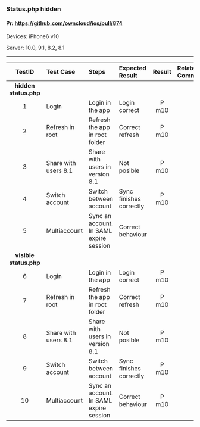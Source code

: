 ###  Status.php hidden 

#### Pr: https://github.com/owncloud/ios/pull/874 

Devices: iPhone6 v10

Server: 10.0, 9.1, 8.2, 8.1


---

 
| TestID | Test Case | Steps | Expected Result | Result | Related Comment |
| :-----: | :------- | :---- | :-------------- | :----: | :-------------- |
|**hidden status.php**||||||
| 1 | Login | Login in the app | Login correct | P m10 |  |
| 2 | Refresh in root | Refresh the app in root folder | Correct refresh | P m10 |  |
| 3 | Share with users 8.1 | Share with users in version 8.1 | Not posible | P m10 |  |
| 4 | Switch account | Switch between account | Sync finishes correctly | P m10 |  |
| 5 | Multiaccount | Sync an account. In SAML expire session | Correct behaviour |  |  |
|**visible status.php**||||||
| 6 | Login | Login in the app | Login correct | P m10 |  |
| 7 | Refresh in root | Refresh the app in root folder | Correct refresh | P m10 |  |
| 8 | Share with users 8.1 | Share with users in version 8.1 | Not posible | P m10 |  |
| 9 | Switch account | Switch between account | Sync finishes correctly | P m10 |  |
| 10 | Multiaccount | Sync an account. In SAML expire session | Correct behaviour | P m10 |  |

